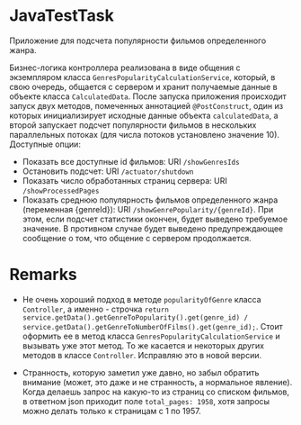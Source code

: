 # JavaTestTask

Приложение для подсчета популярности фильмов определенного жанра. 

Бизнес-логика контроллера реализована в виде общения с экземпляром класса `GenresPopularityCalculationService`, который, в свою очередь, общается с сервером и хранит получаемые данные в объекте класса `CalculatedData`. После запуска приложения происходит запуск двух методов, помеченных аннотацией `@PostConstruct`, один из которых инициализирует исходные данные объекта `calculatedData`, а второй запускает подсчет популярности фильмов в нескольких параллельных потоках (для числа потоков установлено значение 10). Доступные опции:

- Показать все доступные id фильмов: URI `/showGenresIds`
- Остановить подсчет: URI `/actuator/shutdown`
- Показать число обработанных страниц сервера: URI `/showProcessedPages`
- Показать среднюю популярность фильмов определенного жанра (переменная {genreId}): URI `/showGenrePopularity/{genreId}`. При этом, если подсчет статистики окончен, будет выведено требуемое значение. В противном случае будет выведено предупреждающее сообщение о том, что общение с сервером продолжается.


# Remarks

- Не очень хороший подход в методе `popularityOfGenre` класса `Controller`, а именно - строчка `return service.getData().getGenreToPopularity().get(genre_id) /
                service.getData().getGenreToNumberOfFilms().get(genre_id);`. Стоит оформить ее в метод класса `GenresPopularityCalculationService` и вызывать уже этот метод. То же касается и некоторых других методов в классе `Controller`. Исправляю это в новой версии.
                
- Странность, которую заметил уже давно, но забыл обратить внимание (может, это даже и не странность, а нормальное явление). Когда делаешь запрос на какую-то из страниц со списком фильмов, в ответном json приходит поле `total_pages: 1958`, хотя запросы можно делать только к страницам с 1 по 1957.
